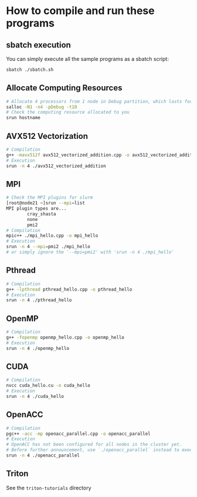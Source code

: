 # How to compile and run these programs

## sbatch execution

You can simply execute all the sample programs as a sbatch script:
```bash
sbatch ./sbatch.sh
```

## Allocate Computing Resources
```bash
# Allocate 4 processors from 1 node in Debug partition, which lasts for 10 minutes
salloc -N1 -n4 -pDebug -t10
# Check the computing resource allocated to you
srun hostname
```

## AVX512 Vectorization
```bash
# Compilation
g++ -mavx512f avx512_vectorized_addition.cpp -o avx512_vectorized_addition
# Execution
srun -n 4 ./avx512_vectorized_addition
```

## MPI
```bash
# Check the MPI plugins for slurm
[root@node21 ~]srun --mpi=list
MPI plugin types are...
        cray_shasta
        none
        pmi2
# Compilation
mpic++ ./mpi_hello.cpp -o mpi_hello
# Execution
srun -n 4 --mpi=pmi2 ./mpi_hello
# or simply ignore the '--mpi=pmi2' with 'srun -n 4 ./mpi_hello'
```

## Pthread
```bash
# Compilation
g++ -lpthread pthread_hello.cpp -o pthread_hello
# Execution
srun -n 4 ./pthread_hello
```

## OpenMP
```bash
# Compilation
g++ -fopenmp openmp_hello.cpp -o openmp_hello
# Execution
srun -n 4 ./openmp_hello
```

## CUDA
```bash
# Compilation
nvcc cuda_hello.cu -o cuda_hello
# Execution
srun -n 4 ./cuda_hello
```

## OpenACC
```bash
# Compilation
pgc++ -acc -mp openacc_parallel.cpp -o openacc_parallel
# Execution
# OpenACC has not been configured for all nodes in the cluster yet.
# Before further announcement, use `./openacc_parallel` instead to execute locally
srun -n 4 ./openacc_parallel
```

## Triton

See the `triton-tutorials` directory
